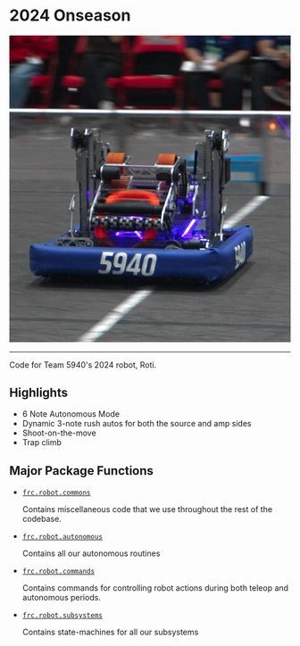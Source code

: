 # 2024 Onseason

![Robot Image](/assets/2024roti.jpeg)

---

Code for Team 5940's 2024 robot, Roti.

## Highlights
  - 6 Note Autonomous Mode
  - Dynamic 3-note rush autos for both the source and amp sides
  - Shoot-on-the-move
  - Trap climb

## Major Package Functions
- [`frc.robot.commons`](src/main/java/frc/robot/commons)

    Contains miscellaneous code that we use throughout the rest of the codebase.

- [`frc.robot.autonomous`](src/main/java/frc/robot/autonomous)

    Contains all our autonomous routines

- [`frc.robot.commands`](src/main/java/frc/robot/commands)

    Contains commands for controlling robot actions during both teleop and autonomous periods.

- [`frc.robot.subsystems`](src/main/java/frc/robot/subsystems)

    Contains state-machines for all our subsystems
